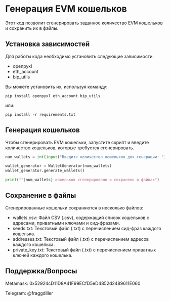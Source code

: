 # Генерация EVM кошельков

Этот код позволит сгенерировать заданное количество EVM кошельков и сохранить их в файлы.

## Установка зависимостей

Для работы кода необходимо установить следующие зависимости:
- openpyxl
- eth_account
- bip_utils

Вы можете установить их, используя команду:
```commandline
pip install openpyxl eth_account bip_utils
```
или:
```commandline
pip install -r requirements.txt
```
## Генерация кошельков
Чтобы сгенерировать EVM кошельки, запустите скрипт и введите количество кошельков, которые требуется сгенерировать.

```python
num_wallets = int(input("Введите количество кошельков для генерации: "))

wallet_generator = WalletGenerator(num_wallets)
wallet_generator.generate_wallets()

print(f"{num_wallets} кошельков сгенерировано и сохранено в файлах")
```
## Сохранение в файлы

Сгенерированные кошельки сохраняются в несколько файлов:
- wallets.csv: Файл CSV (.csv), содержащий список кошельков с адресами, приватными ключами и сид-фразами.
- seeds.txt: Текстовый файл (.txt) с перечислением сид-фраз каждого кошелька.
- addresses.txt: Текстовый файл (.txt) с перечислением адресов каждого кошелька.
- private_key.txt: Текстовый файл (.txt) с перечислением приватных ключей каждого кошелька.

## Поддержка/Вопросы
Metamask: 0x52924cD11D8A41F99ECfD5eD4852d2489611E060

Telegram: @fraggdiller